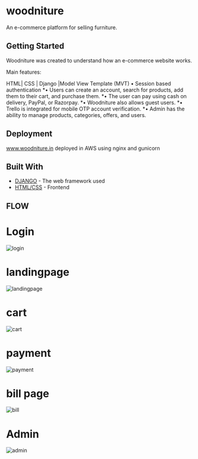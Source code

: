 # woodniture

An e-commerce platform for selling furniture.

## Getting Started

Woodniture was created to understand how an e-commerce website works.

Main features:

HTML| CSS | Django |Model View Template (MVT)
• Session based authentication
*• Users can create an account, search for products, add them to their cart, and purchase them.
*• The user can pay using cash on delivery, PayPal, or Razorpay.
*• Woodniture also allows guest users.
*• Trello is integrated for mobile OTP account verification.
*• Admin has the ability to manage products, categories, offers, and users.

## Deployment

www.woodniture.in 
deployed in AWS using nginx and gunicorn


## Built With

* [DJANGO](https://docs.djangoproject.com/en/4.1/) - The web framework used
* [HTML/CSS](https://getbootstrap.com/) - Frontend




## FLOW 

# Login
![login](https://user-images.githubusercontent.com/42874037/211836597-7d44c843-4ef4-4514-a92f-63f47118a3bb.png)

# landingpage
![landingpage](https://user-images.githubusercontent.com/42874037/211836831-8051c795-049a-4e92-b587-7f0badb15df6.png)
# cart
![cart](https://user-images.githubusercontent.com/42874037/211838084-c7ac77c7-6a9b-46c9-a8da-e06f466e8345.png)

# payment
![payment](https://user-images.githubusercontent.com/42874037/211837539-9a950789-58d3-4ad5-a66b-545e1fd43c13.png)
# bill page
![bill](https://user-images.githubusercontent.com/42874037/211837647-bceb1179-e4ee-44b8-89b9-2dee806db09e.png)
# Admin
![admin](https://user-images.githubusercontent.com/42874037/211838534-7727537d-d1a9-4552-b63e-fc32eb874932.png)




